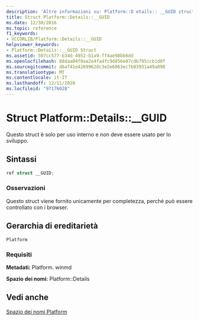 ```yaml
---
description: 'Altre informazioni su: Platform::D etails:: __GUID struct'
title: Struct Platform::Details::__GUID
ms.date: 12/30/2016
ms.topic: reference
f1_keywords:
- VCCORLIB/Platform::Details::__GUID
helpviewer_keywords:
- Platform::Details::__GUID Struct
ms.assetid: 507cc577-b34d-4952-b1a9-ff4ae98bb6dd
ms.openlocfilehash: 8ddaa04f0aa2e4fa4fc9d856e07cdb795ccb1d0f
ms.sourcegitcommit: d6af41e42699628c3e2e6063ec7b03931a49a098
ms.translationtype: MT
ms.contentlocale: it-IT
ms.lasthandoff: 12/11/2020
ms.locfileid: "97176028"
---
```

# <a name="platformdetails__guid-struct"></a>Struct Platform::Details::__GUID

Questo struct è solo per uso interno e non deve essere usato per lo sviluppo.

## <a name="syntax"></a>Sintassi

```cpp
ref struct __GUID;
```

### <a name="remarks"></a>Osservazioni

Questo struct viene fornito unicamente per completezza, perché può essere controllato con i browser.

## <a name="inheritance-hierarchy"></a>Gerarchia di ereditarietà

`Platform`

### <a name="requirements"></a>Requisiti

**Metadati:** Platform. winmd

**Spazio dei nomi:** Platform::Details

## <a name="see-also"></a>Vedi anche

[Spazio dei nomi Platform](platform-namespace-c-cx.md)

